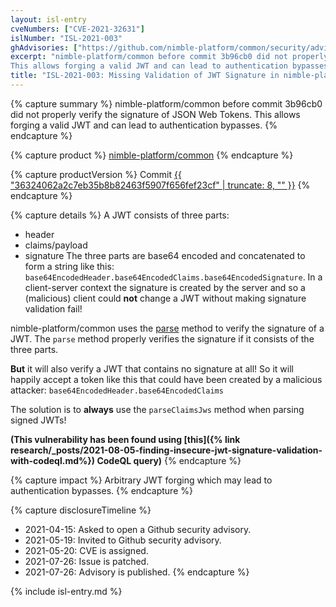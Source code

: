 ```yaml
---
layout: isl-entry
cveNumbers: ["CVE-2021-32631"]
islNumber: "ISL-2021-003"
ghAdvisories: ["https://github.com/nimble-platform/common/security/advisories/GHSA-fjq8-896w-pv28"]
excerpt: "nimble-platform/common before commit 3b96cb0 did not properly verify the signature of JSON Web Tokens.
This allows forging a valid JWT and can lead to authentication bypasses."
title: "ISL-2021-003: Missing Validation of JWT Signature in nimble-platform/common"
---
```


{% capture summary %}
nimble-platform/common before commit 3b96cb0 did not properly verify the signature of JSON Web Tokens.
This allows forging a valid JWT and can lead to authentication bypasses.
{% endcapture %}

{% capture product %}
[nimble-platform/common](https://github.com/nimble-platform/common)
{% endcapture %}

{% capture productVersion %}
Commit [{{ "36324062a2c7eb35b8b82463f5907f656fef23cf" | truncate: 8, "" }}](https://github.com/nimble-platform/common/commit/36324062a2c7eb35b8b82463f5907f656fef23cf)
{% endcapture %}

{% capture details %}
A JWT consists of three parts:
- header
- claims/payload
- signature
The three parts are base64 encoded and concatenated to form a string like this:
`base64EncodedHeader.base64EncodedClaims.base64EncodedSignature`.
In a client-server context the signature is created by the server and so a (malicious) client could **not** change a JWT without making signature validation fail!

nimble-platform/common uses the [parse](https://github.com/nimble-platform/common/blob/36324062a2c7eb35b8b82463f5907f656fef23cf/utility/src/main/java/eu/nimble/utility/validation/ValidationUtil.java#L39) method to verify the signature of a JWT.
The `parse` method properly verifies the signature if it consists of the three parts.

**But** it will also verify a JWT that contains no signature at all!
So it will happily accept a token like this that could have been created by a malicious attacker:
`base64EncodedHeader.base64EncodedClaims`

The solution is to **always** use the `parseClaimsJws` method when parsing signed JWTs!

**(This vulnerability has been found using [this]({% link research/_posts/2021-08-05-finding-insecure-jwt-signature-validation-with-codeql.md%}) CodeQL query)**
{% endcapture %}

{% capture impact %}
Arbitrary JWT forging which may lead to authentication bypasses.
{% endcapture %}

{% capture disclosureTimeline %}
- 2021-04-15: Asked to open a Github security advisory.
- 2021-05-19: Invited to Github security advisory.
- 2021-05-20: CVE is assigned.
- 2021-07-26: Issue is patched.
- 2021-07-26: Advisory is published.
{% endcapture %}

{% include isl-entry.md %}
